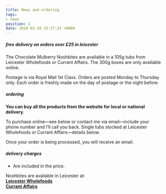 ```yaml
---
title: News and ordering
tags:
- news
position: 1
date: 2018-03-28 15:27:23 +0000
---
```

##### free delivery on orders over £25 in leicester

The Chocolate Mulberry Noshbites are available in a 105g tubs from Leicester Wholefoods or Currant Affairs. The 300g boxes are only available online.

Postage is via Royal Mail 1st Class. Orders are posted Monday to Thursday only. Each order is freshly made on the day of postage  or the night before.

##### ordering

**You can buy all the products from the website for local or national delivery**.

To purchase online—see below or contact me via email—include your phone number and I’ll call you back. Single tubs stocked at Leicester Wholefoods or Currant Affairs—details below.

Once your order is being processed, you will receive an email.

##### delivery charges

* Are included in the price.

Noshbites are available in Leicester at:  
[**Leicester Wholefoods**](http://wholefoodcoop.co.uk)  
[**Currant Affairs**](https://www.facebook.com/CurrantAffairsLeicester)